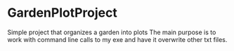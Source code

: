 # GardenPlotProject
Simple project that organizes a garden into plots The main purpose is to work with command line calls to my exe and have it overwrite other txt files. 
